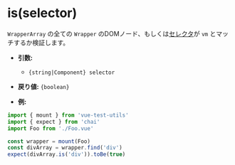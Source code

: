 # is(selector)

`WrapperArray` の全ての `Wrapper` のDOMノード、もしくは[セレクタ](/docs/ja/api/selectors.md)が `vm` とマッチするか検証します。

- **引数:**
  - `{string|Component} selector`

- **戻り値:** `{boolean}`

- **例:**

```js
import { mount } from 'vue-test-utils'
import { expect } from 'chai'
import Foo from './Foo.vue'

const wrapper = mount(Foo)
const divArray = wrapper.find('div')
expect(divArray.is('div')).toBe(true)
```
